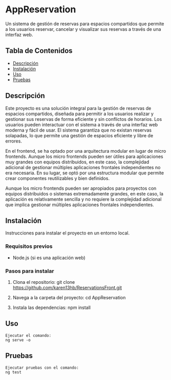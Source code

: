# AppReservation

Un sistema de gestión de reservas para espacios compartidos que permite a los usuarios reservar, cancelar y visualizar sus reservas a través de una interfaz web.

## Tabla de Contenidos
- [Descripción](#descripción)
- [Instalación](#instalación)
- [Uso](#uso)
- [Pruebas](#pruebas)

## Descripción
Este proyecto es una solución integral para la gestión de reservas de espacios compartidos, diseñada para permitir a los usuarios realizar y gestionar sus reservas de forma eficiente y sin conflictos de horarios. Los usuarios pueden interactuar con el sistema a través de una interfaz web moderna y fácil de usar. El sistema garantiza que no existan reservas solapadas, lo que permite una gestión de espacios eficiente y libre de errores.

En el frontend, se ha optado por una arquitectura modular en lugar de micro frontends. Aunque los micro frontends pueden ser útiles para aplicaciones muy grandes con equipos distribuidos, en este caso, la complejidad adicional de gestionar múltiples aplicaciones frontales independientes no era necesaria. En su lugar, se optó por una estructura modular que permite crear componentes reutilizables y bien definidos.

Aunque los micro frontends pueden ser apropiados para proyectos con equipos distribuidos o sistemas extremadamente grandes, en este caso, la aplicación es relativamente sencilla y no requiere la complejidad adicional que implica gestionar múltiples aplicaciones frontales independientes. 
## Instalación

Instrucciones para instalar el proyecto en un entorno local.

### Requisitos previos

- Node.js (si es una aplicación web)

### Pasos para instalar

1. Clona el repositorio:
   git clone https://github.com/karen13hb/ReservationsFront.git

2. Navega a la carpeta del proyecto:
    cd AppReservation
3. Instala las dependencias:
    npm install

## Uso
    Ejecutar el comando:
    ng serve -o

## Pruebas
    Ejecutar pruebas con el comando:
    ng test


